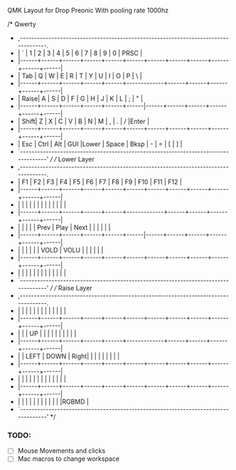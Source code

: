 QMK Layout for Drop Preonic With pooling rate 1000hz

/* Qwerty
 * ,-----------------------------------------------------------------------------------.
 * |   `  |   1  |   2  |   3  |   4  |   5  |   6  |   7  |   8  |   9  |   0  | PRSC |
 * |------+------+------+------+------+------+------+------+------+------+------+------|
 * | Tab  |   Q  |   W  |   E  |   R  |   T  |   Y  |   U  |   I  |   O  |   P  |   \  |
 * |------+------+------+------+------+-------------+------+------+------+------+------|
 * | Raise|   A  |   S  |   D  |   F  |   G  |   H  |   J  |   K  |   L  |   ;  |  "   |
 * |------+------+------+------+------+------|------+------+------+------+------+------|
 * | Shift|   Z  |   X  |   C  |   V  |   B  |   N  |   M  |   ,  |   .  |   /  |Enter |
 * |------+------+------+------+------+------+------+------+------+------+------+------|
 * | Esc  | Ctrl | Alt  | GUI  |Lower |    Space    | Bksp |   -  |   =  |  [   |   ]  |
 * `-----------------------------------------------------------------------------------'
 */
/* Lower Layer
 * ,-----------------------------------------------------------------------------------.
 * |  F1  |  F2  |  F3  |  F4  |  F5  |  F6  |  F7  |  F8  |  F9  |  F10 |  F11 |  F12 |
 * |------+------+------+------+------+------+------+------+------+------+------+------|
 * |      |      |      |      |      |      |      |      |      |      |      |      |
 * |------+------+------+------+------+-------------+------+------+------+------+------|
 * |      |      |      |      | Prev | Play | Next |      |      |      |      |      |
 * |------+------+------+------+------+------|------+------+------+------+------+------|
 * |      |      |      |      |      | VOLD | VOLU |      |      |      |      |      |
 * |------+------+------+------+------+------+------+------+------+------+------+------|
 * |      |      |      |      |      |      |      |      |      |      |      |      |
 * `-----------------------------------------------------------------------------------'
 */
 /* Raise Layer
 * ,-----------------------------------------------------------------------------------.
 * |      |      |      |      |      |      |      |      |      |      |      |      |
 * |------+------+------+------+------+------+------+------+------+------+------+------|
 * |      |      |  UP  |      |      |      |      |      |      |      |      |      |
 * |------+------+------+------+------+-------------+------+------+------+------+------|
 * |      | LEFT | DOWN | Right|      |      |      |      |      |      |      |      |
 * |------+------+------+------+------+------+------+------+------+------+------+------|
 * |      |      |      |      |      |      |      |      |      |      |      |      |
 * |------+------+------+------+------+------+------+------+------+------+------+------|
 * |      |      |      |      |      |      |      |      |      |      |      |RGBMD |
 * `-----------------------------------------------------------------------------------'
 */

### TODO:

- [ ] Mouse Movements and clicks
- [ ] Mac macros to change workspace 

